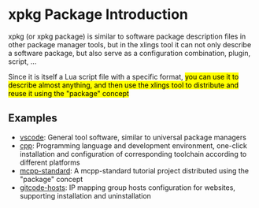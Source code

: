 # xpkg Package Introduction

xpkg (or xpkg package) is similar to software package description files in other package manager tools, but in the xlings tool it can not only describe a software package, but also serve as a configuration combination, plugin, script, ...

Since it is itself a Lua script file with a specific format, <mark>you can use it to describe almost anything, and then use the xlings tool to distribute and reuse it using the "package" concept</mark>

## Examples

- [vscode](https://github.com/d2learn/xim-pkgindex/blob/main/pkgs/c/code.lua): General tool software, similar to universal package managers
- [cpp](https://github.com/d2learn/xim-pkgindex/blob/main/pkgs/c/cpp.lua): Programming language and development environment, one-click installation and configuration of corresponding toolchain according to different platforms
- [mcpp-standard](https://github.com/d2learn/xim-pkgindex-d2x/blob/main/pkgs/m/mcpp-standard.lua): A mcpp-standard tutorial project distributed using the "package" concept
- [gitcode-hosts](https://github.com/d2learn/xim-pkgindex/blob/main/pkgs/g/gitcode-hosts.lua): IP mapping group hosts configuration for websites, supporting installation and uninstallation